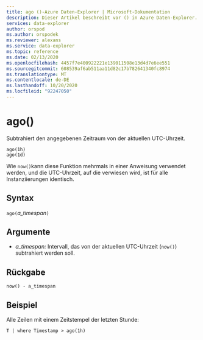 ```yaml
---
title: ago ()-Azure Daten-Explorer | Microsoft-Dokumentation
description: Dieser Artikel beschreibt vor () in Azure Daten-Explorer.
services: data-explorer
author: orspod
ms.author: orspodek
ms.reviewer: alexans
ms.service: data-explorer
ms.topic: reference
ms.date: 02/13/2020
ms.openlocfilehash: 4457f7e400922221e139011508e13d4d7e6ee551
ms.sourcegitcommit: 608539af6ab511aa11d82c17b782641340fc8974
ms.translationtype: MT
ms.contentlocale: de-DE
ms.lasthandoff: 10/20/2020
ms.locfileid: "92247050"
---
```

# <a name="ago"></a>ago()

Subtrahiert den angegebenen Zeitraum von der aktuellen UTC-Uhrzeit.

```kusto
ago(1h)
ago(1d)
```

Wie `now()`kann diese Funktion mehrmals in einer Anweisung verwendet werden, und die UTC-Uhrzeit, auf die verwiesen wird, ist für alle Instanziierungen identisch.

## <a name="syntax"></a>Syntax

`ago(`*a_timespan*`)`

## <a name="arguments"></a>Argumente

* *a_timespan:* Intervall, das von der aktuellen UTC-Uhrzeit (`now()`) subtrahiert werden soll.

## <a name="returns"></a>Rückgabe

`now() - a_timespan`

## <a name="example"></a>Beispiel

Alle Zeilen mit einem Zeitstempel der letzten Stunde:

```kusto
T | where Timestamp > ago(1h)
```